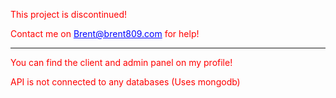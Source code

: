 <p style="color: red;">This project is discontinued!</p>
<p style="color: red;">Contact me on <a href="mailto:brent@brent809.com" style="color: blue;">Brent@brent809.com</a> for help!<p>
<hr/>
<p style="color: red;">You can find the client and admin panel on my profile!</p>
<p style="color: red;">API is not connected to any databases (Uses mongodb)</p>
